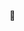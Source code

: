 👾

<!---
fabien-thebaud-ariadnext/fabien-thebaud-ariadnext is a ✨ special ✨ repository because its `README.md` (this file) appears on your GitHub profile.
You can click the Preview link to take a look at your changes.
--->
